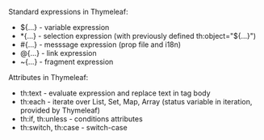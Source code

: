 
Standard expressions in Thymeleaf:
- ${...} - variable expression
- *{...} - selection expression (with previously defined th:object="${...}")
- #{...} - messsage expression (prop file and i18n)
- @{...} - link expression
- ~{...} - fragment expression

Attributes in Thymeleaf:
- th:text - evaluate expression and replace text in tag body 
- th:each - iterate over List, Set, Map, Array (status variable in iteration, provided by Thymeleaf)
- th:if, th:unless - conditions attributes
- th:switch, th:case - switch-case